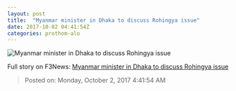 ```yaml
---
layout: post
title:  "Myanmar minister in Dhaka to discuss Rohingya issue"
date: 2017-10-02 04:41:54Z
categories: prothom-alo
---
```


![Myanmar minister in Dhaka to discuss Rohingya issue](http://en.prothom-alo.com/contents/cache/images/1200x630x1/uploads/media/2017/10/01/a6e4069b1de9e05840aa912f96bfa359-Myanmar-minister.jpg?jadewits_media_id=150689)




Full story on F3News: [Myanmar minister in Dhaka to discuss Rohingya issue](http://www.f3nws.com/n/DQxcdG)

> Posted on: Monday, October 2, 2017 4:41:54 AM

